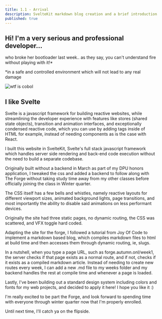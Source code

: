 ```yaml
---
title: 1.1 - Arrival
description: SvelteKit markdown blog creation and a brief introduction
published: true
---
```


<script>
import cobol from '$lib/images/cobol.gif';
</script>

## Hi! I'm a very serious and professional developer...

who broke her bootloader last week.. as they say, you can't understand fire without playing with it!*

*in a safe and controlled environment which will not lead to any real damage

<img src={cobol} alt="wtf is cobol">

## I like Svelte

Svelte is a javascript framework for building reactive websites, while streamlining the developer experience with
features like stores (shared state objects), transition and animation interfaces, and exceptionally condensed reactive
code, which you can use by adding tags inside of HTML for example, instead of needing components as is
the case with React.

I built this website in SvelteKit, Svelte's full stack javascript framework which handles server side rendering and
back-end code execution without the need to build a separate codebase.

Originally built without a backend in March as part of my DPU honors
application, I tweaked the css and added a backend to follow along with The Forge without taking study time
away from my other classes before officially joining the class in Winter quarter.

The CSS itself has a few bells and whistles, namely reactive layouts for different viewport sizes, animated
background lights, page transitions, and most importantly the ability to disable said animations on less performant
devices.

Originally the site had three static pages, no dynamic routing, the CSS was scattered, and VFX toggle hard coded.

Adapting the site for the forge, I followed a tutorial from Joy Of Code to implement a markdown based blog, which
compiles
markdown files to html at build time and then accesses them through dynamic routing, ie, slugs.

In a nutshell, when you
type a page URL, such as forge.autumn.onl/week1, the server checks if that page exists as a normal route, and
if not, checks if it exists as a compiled markdown article. Instead of needing to create new routes every week, I can
add a new .md file to my weeks folder and my backend handles the rest at compile time and whenever a
page is loaded.

Lastly, I've been building out a standard design system including colors and fonts for my web projects, and decided to
apply it here! I hope you like it :)

I'm really excited to be part the Forge, and look forward to spending time with everyone through winter quarter now that
I'm properly enrolled.

Until next time, I'll catch ya on the flipside.